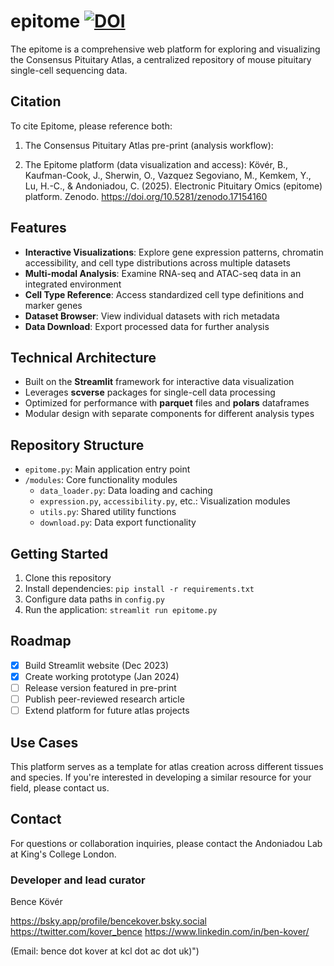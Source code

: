 # epitome [![DOI](https://zenodo.org/badge/930878390.svg)](https://doi.org/10.5281/zenodo.17154160)

The epitome is a comprehensive web platform for exploring and visualizing the Consensus Pituitary Atlas, a centralized repository of mouse pituitary single-cell sequencing data.


## Citation

To cite Epitome, please reference both:
1. The Consensus Pituitary Atlas pre-print (analysis workflow):
   
2. The Epitome platform (data visualization and access):
   Kövér, B., Kaufman-Cook, J., Sherwin, O., Vazquez Segoviano, M., Kemkem, Y., Lu, H.-C., & Andoniadou, C. (2025). Electronic Pituitary Omics (epitome) platform. Zenodo. https://doi.org/10.5281/zenodo.17154160
   
## Features

- **Interactive Visualizations**: Explore gene expression patterns, chromatin accessibility, and cell type distributions across multiple datasets
- **Multi-modal Analysis**: Examine RNA-seq and ATAC-seq data in an integrated environment
- **Cell Type Reference**: Access standardized cell type definitions and marker genes
- **Dataset Browser**: View individual datasets with rich metadata
- **Data Download**: Export processed data for further analysis

## Technical Architecture

- Built on the **Streamlit** framework for interactive data visualization
- Leverages **scverse** packages for single-cell data processing
- Optimized for performance with **parquet** files and **polars** dataframes
- Modular design with separate components for different analysis types

## Repository Structure

- `epitome.py`: Main application entry point
- `/modules`: Core functionality modules
  - `data_loader.py`: Data loading and caching
  - `expression.py`, `accessibility.py`, etc.: Visualization modules
  - `utils.py`: Shared utility functions
  - `download.py`: Data export functionality

## Getting Started

1. Clone this repository
2. Install dependencies: `pip install -r requirements.txt`
3. Configure data paths in `config.py`
4. Run the application: `streamlit run epitome.py`

## Roadmap

- [x] Build Streamlit website (Dec 2023)
- [x] Create working prototype (Jan 2024)
- [ ] Release version featured in pre-print
- [ ] Publish peer-reviewed research article
- [ ] Extend platform for future atlas projects

## Use Cases

This platform serves as a template for atlas creation across different tissues and species. If you're interested in developing a similar resource for your field, please contact us.

## Contact

For questions or collaboration inquiries, please contact the Andoniadou Lab at King's College London.

### Developer and lead curator
Bence Kövér

https://bsky.app/profile/bencekover.bsky.social 
https://twitter.com/kover_bence 
https://www.linkedin.com/in/ben-kover/

(Email: bence dot kover at kcl dot ac dot uk)")

